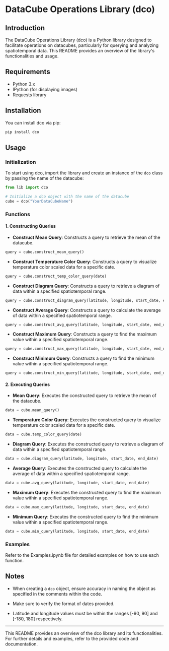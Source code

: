 # DataCube Operations Library (dco)

## Introduction

The DataCube Operations Library (dco) is a Python library designed to facilitate operations on datacubes, particularly for querying and analyzing spatiotemporal data. This README provides an overview of the library's functionalities and usage.

## Requirements

- Python 3.x
- IPython (for displaying images)
- Requests library

## Installation

You can install dco via pip:

```bash
pip install dco
```

## Usage

### Initialization

To start using dco, import the library and create an instance of the `dco` class by passing the name of the datacube:

```python
from lib import dco

# Initialize a dco object with the name of the datacube
cube = dco("YourDataCubeName")
```

### Functions

#### 1. Constructing Queries

- **Construct Mean Query**: Constructs a query to retrieve the mean of the datacube.

```python
query = cube.construct_mean_query()
```

- **Construct Temperature Color Query**: Constructs a query to visualize temperature color scaled data for a specific date.

```python
query = cube.construct_temp_color_query(date)
```

- **Construct Diagram Query**: Constructs a query to retrieve a diagram of data within a specified spatiotemporal range.

```python
query = cube.construct_diagram_query(latitude, longitude, start_date, end_date)
```

- **Construct Average Query**: Constructs a query to calculate the average of data within a specified spatiotemporal range.

```python
query = cube.construct_avg_query(latitude, longitude, start_date, end_date)
```

- **Construct Maximum Query**: Constructs a query to find the maximum value within a specified spatiotemporal range.

```python
query = cube.construct_max_query(latitude, longitude, start_date, end_date)
```

- **Construct Minimum Query**: Constructs a query to find the minimum value within a specified spatiotemporal range.

```python
query = cube.construct_min_query(latitude, longitude, start_date, end_date)
```

#### 2. Executing Queries

- **Mean Query**: Executes the constructed query to retrieve the mean of the datacube.

```python
data = cube.mean_query()
```

- **Temperature Color Query**: Executes the constructed query to visualize temperature color scaled data for a specific date.

```python
data = cube.temp_color_query(date)
```

- **Diagram Query**: Executes the constructed query to retrieve a diagram of data within a specified spatiotemporal range.

```python
data = cube.diagram_query(latitude, longitude, start_date, end_date)
```

- **Average Query**: Executes the constructed query to calculate the average of data within a specified spatiotemporal range.

```python
data = cube.avg_query(latitude, longitude, start_date, end_date)
```

- **Maximum Query**: Executes the constructed query to find the maximum value within a specified spatiotemporal range.

```python
data = cube.max_query(latitude, longitude, start_date, end_date)
```

- **Minimum Query**: Executes the constructed query to find the minimum value within a specified spatiotemporal range.

```python
data = cube.min_query(latitude, longitude, start_date, end_date)
```

### Examples

Refer to the Examples.ipynb file for detailed examples on how to use each function.

## Notes

- When creating a `dco` object, ensure accuracy in naming the object as specified in the comments within the code.

- Make sure to verify the format of dates provided.

- Latitude and longitude values must be within the ranges [-90, 90] and [-180, 180] respectively.

---

This README provides an overview of the dco library and its functionalities. For further details and examples, refer to the provided code and documentation.

